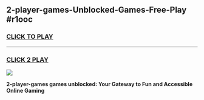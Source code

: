 
## 2-player-games-Unblocked-Games-Free-Play #r1ooc
<h3>
<a href="https://us.freeplayer.one?title=2-player-games&ref=9M">CLICK TO PLAY</a></h3>
<hr>

<h3>
<a href="https://us.freeplayer.one?title=2-player-games&ref=9M">CLICK 2 PLAY</a>
  
</h3>

<a href="https://us.freeplayer.one?title=2-player-games&ref=9M"><img src="https://clearcache.store/games.png"></a>


**2-player-games games unblocked: Your Gateway to Fun and Accessible Online Gaming**
